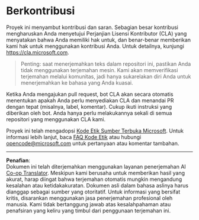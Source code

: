 <!--
CO_OP_TRANSLATOR_METADATA:
{
  "original_hash": "d6f80293fa9c213283eac7e79b078671",
  "translation_date": "2025-08-27T20:38:04+00:00",
  "source_file": "CONTRIBUTING.md",
  "language_code": "id"
}
-->
# Berkontribusi

Proyek ini menyambut kontribusi dan saran. Sebagian besar kontribusi mengharuskan Anda
menyetujui Perjanjian Lisensi Kontributor (CLA) yang menyatakan bahwa Anda memiliki hak untuk,
dan benar-benar memberikan kami hak untuk menggunakan kontribusi Anda. Untuk detailnya, kunjungi
https://cla.microsoft.com.

> Penting: saat menerjemahkan teks dalam repositori ini, pastikan Anda tidak menggunakan terjemahan mesin. Kami akan memverifikasi terjemahan melalui komunitas, jadi hanya sukarelakan diri Anda untuk menerjemahkan ke bahasa yang Anda kuasai.

Ketika Anda mengajukan pull request, bot CLA akan secara otomatis menentukan apakah Anda perlu
menyediakan CLA dan menandai PR dengan tepat (misalnya, label, komentar). Cukup ikuti
instruksi yang diberikan oleh bot. Anda hanya perlu melakukannya sekali di semua repositori yang menggunakan CLA kami.

Proyek ini telah mengadopsi [Kode Etik Sumber Terbuka Microsoft](https://opensource.microsoft.com/codeofconduct/).
Untuk informasi lebih lanjut, baca [FAQ Kode Etik](https://opensource.microsoft.com/codeofconduct/faq/)
atau hubungi [opencode@microsoft.com](mailto:opencode@microsoft.com) untuk pertanyaan atau komentar tambahan.

---

**Penafian**:  
Dokumen ini telah diterjemahkan menggunakan layanan penerjemahan AI [Co-op Translator](https://github.com/Azure/co-op-translator). Meskipun kami berusaha untuk memberikan hasil yang akurat, harap diingat bahwa terjemahan otomatis mungkin mengandung kesalahan atau ketidakakuratan. Dokumen asli dalam bahasa aslinya harus dianggap sebagai sumber yang otoritatif. Untuk informasi yang bersifat kritis, disarankan menggunakan jasa penerjemahan profesional oleh manusia. Kami tidak bertanggung jawab atas kesalahpahaman atau penafsiran yang keliru yang timbul dari penggunaan terjemahan ini.